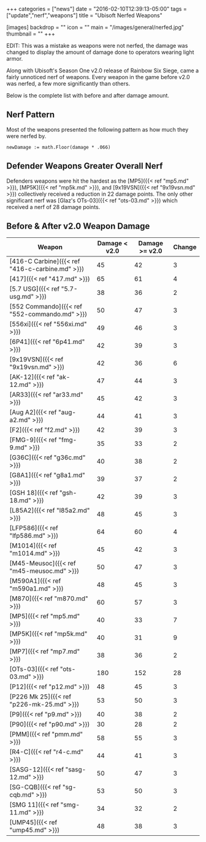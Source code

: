 +++
categories = ["news"]
date = "2016-02-10T12:39:13-05:00"
tags = ["update","nerf","weapons"]
title = "Ubisoft Nerfed Weapons"

[images]
  backdrop = ""
  icon = ""
  main = "/images/general/nerfed.jpg"
  thumbnail = ""
+++

EDIT: This was a mistake as weapons were not nerfed, the damage was changed to display the amount of damage done to operators wearing light armor.

Along with Ubisoft's Season One v2.0 release of Rainbow Six Siege, came a fairly unnoticed nerf of weapons. Every weapon in the game before v2.0 was nerfed, a few more significantly than others.<!--more-->

Below is the complete list with before and after damage amount.

## Nerf Pattern

Most of the weapons presented the following pattern as how much they were nerfed by.

`newDamage := math.Floor(damage * .066)`

## Defender Weapons Greater Overall Nerf

Defenders weapons were hit the hardest as the [MP5]({{< ref "mp5.md" >}}), [MP5K]({{< ref "mp5k.md" >}}), and [9x19VSN]({{< ref "9x19vsn.md" >}}) collectively received a reduction in 22 damage points. The only other significant nerf was [Glaz's OTs-03]({{< ref "ots-03.md" >}}) which received a nerf of 28 damage points.

## Before & After v2.0 Weapon Damage

|Weapon|Damage < v2.0|Damage >= v2.0|Change|
|------|-------------|--------------|------|
|[416-C Carbine]({{< ref "416-c-carbine.md" >}})|45|42|3|
|[417]({{< ref "417.md" >}})|65|61|4|
|[5.7 USG]({{< ref "5.7-usg.md" >}})|38|36|2|
|[552 Commando]({{< ref "552-commando.md" >}})|50|47|3|
|[556xi]({{< ref "556xi.md" >}})|49|46|3|
|[6P41]({{< ref "6p41.md" >}})|42|39|3|
|[9x19VSN]({{< ref "9x19vsn.md" >}})|42|36|6|
|[AK-12]({{< ref "ak-12.md" >}})|47|44|3|
|[AR33]({{< ref "ar33.md" >}})|45|42|3|
|[Aug A2]({{< ref "aug-a2.md" >}})|44|41|3|
|[F2]({{< ref "f2.md" >}})|42|39|3|
|[FMG-9]({{< ref "fmg-9.md" >}})|35|33|2|
|[G36C]({{< ref "g36c.md" >}})|40|38|2|
|[G8A1]({{< ref "g8a1.md" >}})|39|37|2|
|[GSH 18]({{< ref "gsh-18.md" >}})|42|39|3|
|[L85A2]({{< ref "l85a2.md" >}})|48|45|3|
|[LFP586]({{< ref "lfp586.md" >}})|64|60|4|
|[M1014]({{< ref "m1014.md" >}})|45|42|3|
|[M45-Meusoc]({{< ref "m45-meusoc.md" >}})|50|47|3|
|[M590A1]({{< ref "m590a1.md" >}})|48|45|3|
|[M870]({{< ref "m870.md" >}})|60|57|3|
|[MP5]({{< ref "mp5.md" >}})|40|33|7|
|[MP5K]({{< ref "mp5k.md" >}})|40|31|9|
|[MP7]({{< ref "mp7.md" >}})|38|36|2|
|[OTs-03]({{< ref "ots-03.md" >}})|180|152|28|
|[P12]({{< ref "p12.md" >}})|48|45|3|
|[P226 Mk 25]({{< ref "p226-mk-25.md" >}})|53|50|3|
|[P9]({{< ref "p9.md" >}})|40|38|2|
|[P90]({{< ref "p90.md" >}})|30|28|2|
|[PMM]({{< ref "pmm.md" >}})|58|55|3|
|[R4-C]({{< ref "r4-c.md" >}})|44|41|3|
|[SASG-12]({{< ref "sasg-12.md" >}})|50|47|3|
|[SG-CQB]({{< ref "sg-cqb.md" >}})|53|50|3|
|[SMG 11]({{< ref "smg-11.md" >}})|34|32|2|
|[UMP45]({{< ref "ump45.md" >}})|48|38|3|
